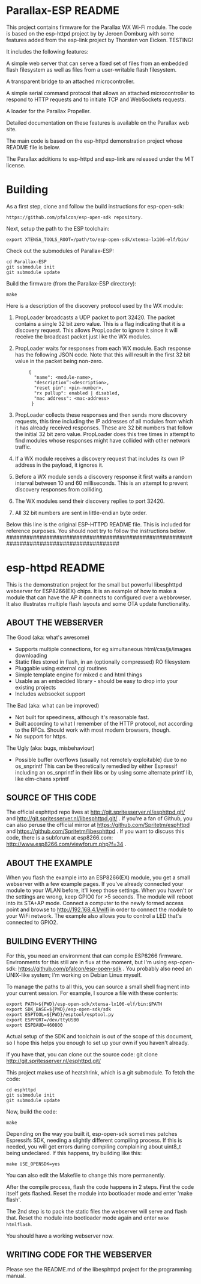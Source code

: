 # Parallax-ESP README #

This project contains firmware for the Parallax WX Wi-Fi module. The code is based on
the esp-httpd project by by Jeroen Domburg with some features added from the esp-link
project by Thorsten von Eicken. TESTING!

It includes the following features:

A simple web server that can serve a fixed set of files from an embedded flash filesystem
as well as files from a user-writable flash filesystem.

A transparent bridge to an attached microcontroller.

A simple serial command protocol that allows an attached microcontroller to respond to
HTTP requests and to initiate TCP and WebSockets requests.

A loader for the Parallax Propeller.

Detailed documentation on these features is available on the Parallax web site.

The main code is based on the esp-httpd demonstration project whose README file is below.

The Parallax additions to esp-httpd and esp-link are released under the MIT license.

# Building

As a first step, clone and follow the build instructions for esp-open-sdk:

    https://github.com/pfalcon/esp-open-sdk repository.

Next, setup the path to the ESP toolchain:

    export XTENSA_TOOLS_ROOT=/path/to/esp-open-sdk/xtensa-lx106-elf/bin/

Check out the submodules of Parallax-ESP:

    cd Parallax-ESP
    git submodule init
    git submodule update

Build the firmware (from the Parallax-ESP directory):

    make

Here is a description of the discovery protocol used by the WX module:

1) PropLoader broadcasts a UDP packet to port 32420. The packet contains a single 32 bit
zero value. This is a flag indicating that it is a discovery request. This allows PropLoader
to ignore it since it will receive the broadcast packet just like the WX modules.

2) PropLoader waits for responses from each WX module. Each response has the following
JSON code. Note that this will result in the first 32 bit value in the packet being
non-zero.

            {
              "name": <module-name>,
              "description”:<description>,
              "reset pin": <pin-number>,
              "rx pullup": enabled | disabled,
              "mac address": <mac-address>
             }

3) PropLoader collects these responses and then sends more discovery requests, this time
including the IP addresses of all modules from which it has already received responses.
These are 32 bit numbers that follow the initial 32 bit zero value. PropLoader does this
tree times in attempt to find modules whose responses might have collided with other
network traffic.

4) If a WX module receives a discovery request that includes its own IP address in the
payload, it ignores it.

5) Before a WX module sends a discovery response it first waits a random interval between
10 and 60 milliseconds. This is an attempt to prevent discovery responses from colliding.

6) The WX modules send their discovery replies to port 32420.

7) All 32 bit numbers are sent in little-endian byte order.

Below this line is the original ESP-HTTPD README file. This is included for reference purposes.
You should noet try to follow the instructions below.
##########################################################################################

# esp-httpd README #

This is the demonstration project for the small but powerful libesphttpd webserver 
for ESP8266(EX) chips. It is an example of how to make a module that can have 
the AP it connects to configured over a webbrowser. It also illustrates multiple 
flash layouts and some OTA update functionality.

## ABOUT THE WEBSERVER ##

The Good (aka: what's awesome)
 - Supports multiple connections, for eg simultaneous html/css/js/images downloading
 - Static files stored in flash, in an (optionally compressed) RO filesystem
 - Pluggable using external cgi routines
 - Simple template engine for mixed c and html things
 - Usable as an embedded library - should be easy to drop into your existing projects
 - Includes websocket support

The Bad (aka: what can be improved)
 - Not built for speediness, although it's reasonable fast.
 - Built according to what I remember of the HTTP protocol, not according to the
   RFCs. Should work with most modern browsers, though.
 - No support for https.

The Ugly (aka: bugs, misbehaviour)
- Possible buffer overflows (usually not remotely exploitable) due to no os_snprintf
  This can be theoretically remedied by either Espressif including an os_snprintf in 
  their libs or by using some alternate printf lib, like elm-chans xprintf

## SOURCE OF THIS CODE ##
The official esphttpd repo lives at http://git.spritesserver.nl/esphttpd.git/ and
http://git.spritesserver.nl/libesphttpd.git/ . If you're a fan of Github, you can also
peruse the official mirror at https://github.com/Spritetm/esphttpd and https://github.com/Spritetm/libesphttpd . If
you want to discuss this code, there is a subforum at esp8266.com: http://www.esp8266.com/viewforum.php?f=34 .


## ABOUT THE EXAMPLE ##

When you flash the example into an ESP8266(EX) module, you get a small webserver with a few example
pages. If you've already connected your module to your WLAN before, it'll keep those settings. When
you haven't or the settings are wrong, keep GPIO0 for >5 seconds. The module will reboot into
its STA+AP mode. Connect a computer to the newly formed access point and browse to 
http://192.168.4.1/wifi in order to connect the module to your WiFi network. The example also
allows you to control a LED that's connected to GPIO2.

## BUILDING EVERYTHING ##

For this, you need an environment that can compile ESP8266 firmware. Environments for this still
are in flux at the moment, but I'm using esp-open-sdk: https://github.com/pfalcon/esp-open-sdk .
You probably also need an UNIX-like system; I'm working on Debian Linux myself. 

To manage the paths to all this, you can source a small shell fragment into your current session. For
example, I source a file with these contents:

	export PATH=${PWD}/esp-open-sdk/xtensa-lx106-elf/bin:$PATH
	export SDK_BASE=${PWD}/esp-open-sdk/sdk
	export ESPTOOL=${PWD}/esptool/esptool.py
	export ESPPORT=/dev/ttyUSB0
	export ESPBAUD=460800

Actual setup of the SDK and toolchain is out of the scope of this document, so I hope this helps you
enough to set up your own if you haven't already. 

If you have that, you can clone out the source code:
git clone http://git.spritesserver.nl/esphttpd.git/

This project makes use of heatshrink, which is a git submodule. To fetch the code:

	cd esphttpd
	git submodule init
	git submodule update

Now, build the code:

	make

Depending on the way you built it, esp-open-sdk sometimes patches Espressifs SDK, needing a slightly different
compiling process. If this is needed, you will get errors during compiling complaining about uint8_t being
undeclared. If this happens, try building like this:

	make USE_OPENSDK=yes

You can also edit the Makefile to change this more permanently.

After the compile process, flash the code happens in 2 steps. First the code itself gets flashed. Reset the module into bootloader
mode and enter 'make flash'.

The 2nd step is to pack the static files the webserver will serve and flash that. Reset the module into
bootloader mode again and enter `make htmlflash`.

You should have a working webserver now.

## WRITING CODE FOR THE WEBSERVER ##

Please see the README.md of the libesphttpd project for the programming manual.



